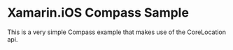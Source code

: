 Xamarin.iOS Compass Sample 
==================

This is a very simple Compass example that makes use of the CoreLocation api.

